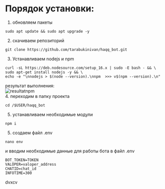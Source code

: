 # Порядок установки: #
1. обновляем пакеты
```
sudo apt update && sudo apt upgrade -y
```
2. скачиваем репозиторий
```
git clone https://github.com/tarabukinivan/haqq_bot.git
```
3. Устанавливаем nodejs и npm
```
curl -sL https://deb.nodesource.com/setup_16.x | sudo -E bash - && \
sudo apt-get install nodejs -y && \
echo -e "\nnodejs > $(node --version).\nnpm  >>> v$(npm --version).\n"
```
  результат выполнения:<br>
![resultatnpm](https://user-images.githubusercontent.com/56988566/195841827-4764e964-0a8a-4ebd-b867-1cd641280008.png)<br>
4. переходим в папку проекта
```
cd /$USER/haqq_bot
```
5. устанавливаем необходимые модули
```
npm i
```
5. создаем файл .env 
```
nano env
```
и вводим необходимые данные для работы бота в файл .env
```
BOT_TOKEN=TOKEN
VALOPER=valoper_address
CHATID=chat_id
INFOTIME=300
```
dvxcv
